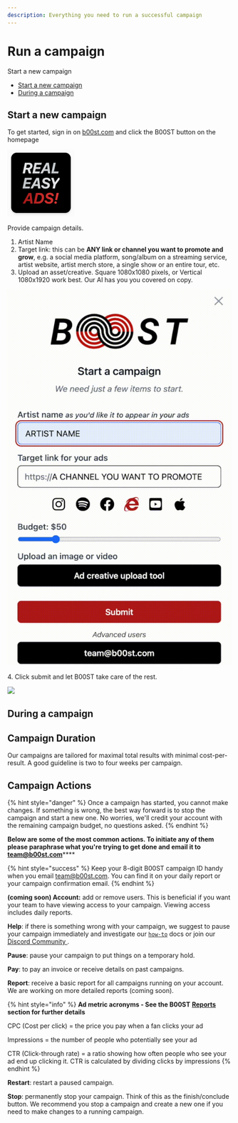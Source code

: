 ```yaml
---
description: Everything you need to run a successful campaign
---
```


# Run a campaign

Start a new campaign

* [Start a new campaign](./#start-a-new-campaign)
* [During a campaign](./#during-a-campaign)

## Start a new campaign



To get started, sign in on [b00st.com](https://b00st.com) and click the B00ST button on the homepage

![](../../.gitbook/assets/boost-button-export-150x150.gif)



Provide campaign details.&#x20;

1. Artist Name
2. Target link: this can be **ANY link or channel you want to promote and grow**, e.g. a social media platform, song/album on a streaming service, artist website, artist merch store, a single show or an entire tour, etc.&#x20;
3. Upload an asset/creative. Square 1080x1080 pixels, or Vertical 1080x1920 work best. Our AI has you you covered on copy.&#x20;

![](../../.gitbook/assets/b00st-easy-buttom-how-to-start-campaign.gif)

4\. Click submit and let B00ST take care of the rest. &#x20;

![](<../../.gitbook/assets/b00st-easy-buttom-how-to-start-campaign\_success-page (1).png>)

## During a campaign

## Campaign Duration

Our campaigns are tailored for maximal total results with minimal cost-per-result. A good guideline is two to four weeks per campaign.

## Campaign Actions

{% hint style="danger" %}
Once a campaign has started, you cannot make changes. If something is wrong, the best way forward is to stop the campaign and start a new one. No worries, we'll credit your account with the remaining campaign budget, no questions asked.&#x20;
{% endhint %}

**Below are some of the most common actions. To initiate any of them please paraphrase what you're trying to get done and email it to** [**team@b00st.com**](mailto:team@b00st.com)****

{% hint style="success" %}
Keep your 8-digit B00ST campaign ID handy when you email [team@b00st.com](mailto:team@b00st.com). You can find it on your daily report or your campaign confirmation email.&#x20;
{% endhint %}

**(coming soon) Account:** add or remove users. This is beneficial if you want your team to have viewing access to your campaign. Viewing access includes daily reports.&#x20;

**Help**: if there is something wrong with your campaign, we suggest to pause your campaign immediately and investigate our [`how-to`](https://www.b00st.com) docs or join our [Discord Community ](https://discord.com/invite/twpSQ9FtZ4).&#x20;

**Pause**: pause your campaign to put things on a temporary hold.&#x20;

**Pay**: to pay an invoice or receive details on past campaigns.

**Report**: receive a basic report for all campaigns running on your account. We are working on more detailed reports (coming soon).

{% hint style="info" %}
**Ad metric acronyms - See the B00ST** [**Reports**](../reports.md) **section for further details**

CPC (Cost per click) = the price you pay when a fan clicks your ad

Impressions = the number of people who potentially see your ad

CTR (Click-through rate) = a ratio showing how often people who see your ad end up clicking it. CTR is calculated by dividing clicks by impressions
{% endhint %}

**Restart**: restart a paused campaign.&#x20;

**Stop**: permanently stop your campaign. Think of this as the finish/conclude button. We recommend you stop a campaign and create a new one if you need to make changes to a running campaign.  &#x20;
